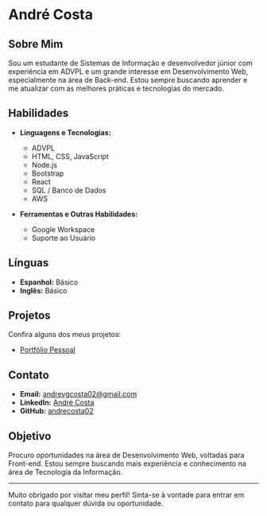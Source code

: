 # André Costa

## Sobre Mim

Sou um estudante de Sistemas de Informação e desenvolvedor júnior com experiência em ADVPL e um grande interesse em Desenvolvimento Web, especialmente na área de Back-end. Estou sempre buscando aprender e me atualizar com as melhores práticas e tecnologias do mercado.

## Habilidades

- **Linguagens e Tecnologias:**
  - ADVPL
  - HTML, CSS, JavaScript
  - Node.js
  - Bootstrap
  - React
  - SQL / Banco de Dados
  - AWS

- **Ferramentas e Outras Habilidades:**
  - Google Workspace
  - Suporte ao Usuário

## Línguas

- **Espanhol:** Básico
- **Inglês:** Básico

## Projetos

Confira alguns dos meus projetos:

- [Portfólio Pessoal](https://andrecosta02.github.io/Portfolio/)

## Contato

- **Email:** andrevgcosta02@gmail.com
- **LinkedIn:** [André Costa](https://www.linkedin.com/in/andré-costa-6b546122a)
- **GitHub:** [andrecosta02](https://github.com/andrecosta02)

## Objetivo

Procuro oportunidades na área de Desenvolvimento Web, voltadas para Front-end. Estou sempre buscando mais experiência e conhecimento na área de Tecnologia da Informação.

---

Muito obrigado por visitar meu perfil! Sinta-se à vontade para entrar em contato para qualquer dúvida ou oportunidade.
<!---
andrecosta02/andrecosta02 is a ✨ special ✨ repository because its `README.md` (this file) appears on your GitHub profile.
You can click the Preview link to take a look at your changes.
--->
